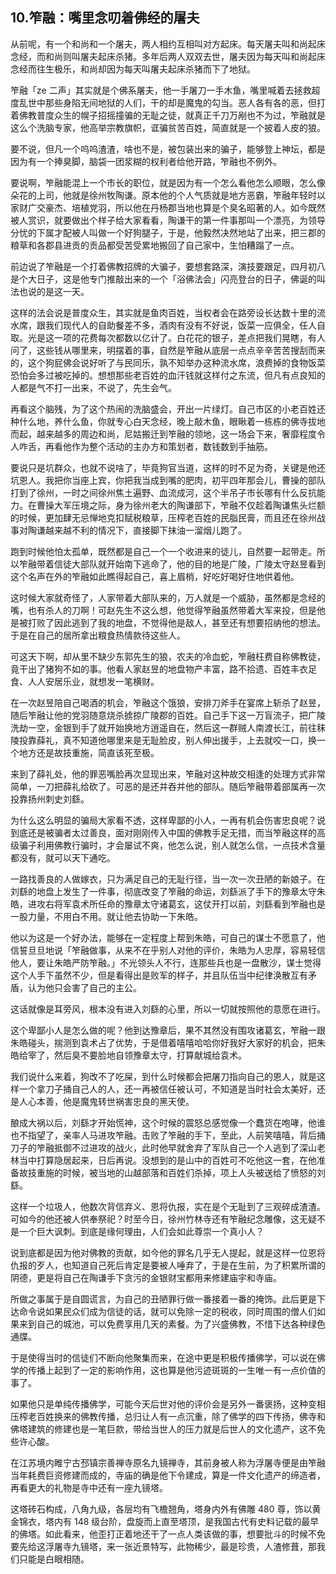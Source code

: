 ## 10.笮融：嘴里念叨着佛经的屠夫
从前呢，有一个和尚和一个屠夫，两人相约互相叫对方起床。每天屠夫叫和尚起床念经，而和尚则叫屠夫起床杀猪。多年后两人双双去世，屠夫因为每天叫和尚起床念经而往生极乐，和尚却因为每天叫屠夫起床杀猪而下了地狱。


笮融「ze 二声」其实就是个佛系屠夫，他一手屠刀一手木鱼，嘴里喊着去拯救超度乱世中那些身陷无间地狱的人们，干的却是魔鬼的勾当。恶人各有各的恶，但打着佛教普度众生的幌子招摇撞骗的无耻之徒，就真正千刀万剐也不为过，笮融就是这么个洗脑专家，他高举宗教旗帜，诓骗贫苦百姓，简直就是一个披着人皮的狼。


要不说，但凡一个呜呜渣渣，啥也不是，被包装出来的骗子，能够登上神坛，都是因为有一个捧臭脚，脑袋一团浆糊的权利者给他开路，笮融也不例外。


要说啊，笮融能混上一个市长的职位，就是因为有一个怎么看他怎么顺眼，怎么像朵花的上司，他就是徐州牧陶谦。原本他的个人气质就是地方恶霸，笮融年轻时以家财广交豪杰、培植党羽，所以他在丹杨郡当地也算是个臭名昭著的人。如今既然被人赏识，就要做出个样子给大家看看，陶谦干的第一件事那叫一个漂亮，为领导分忧的下属才配被人叫做一个好狗腿子，于是，他毅然决然地站了出来，把三郡的粮草和各郡县进贡的贡品都受苦受累地搬回了自己家中，生怕糟蹋了一点。


前边说了笮融是一个打着佛教招牌的大骗子，要想套路深，演技要跟足，四月初八是个大日子，这是他专门推敲出来的一个「浴佛法会」闪亮登台的日子，佛诞的叫法也说的是这一天。


这样的法会说是普度众生，其实就是鱼肉百姓，当权者会在路旁设长达数十里的流水席，跟我们现代人的自助餐差不多，酒肉有没有不好说，饭菜一应俱全，任人自取。光是这一项的花费每次都数以亿计了。白花花的银子，差点把我们晃瞎，有人问了，这些钱从哪里来，明摆着的事，自然是笮融从底层一点点辛辛苦苦搜刮而来的，这个狗屁佛会说好听了与民同乐，孰不知举办这种流水席，浪费掉的食物饭菜恐怕会多过被吃掉的。想想那些老百姓的血汗钱就这样付之东流，但凡有点良知的人都是气不打一出来，不说了，先生会气。


再看这个脑残，为了这个热闹的洗脑盛会，开出一片绿灯。自己市区的小老百姓还种什么地，养什么鱼，你就专心白天念经，晚上敲木鱼，眼瞅着一栋栋的佛寺拔地而起，越来越多的周边和尚，尼姑搬迁到笮融的领地，这一场会下来，奢靡程度令人咋舌，再看他作为整个活动的主办方和策划者，数钱数到手抽筋。


要说只是坑群众，也就不说啥了，毕竟狗官当道，这样的时不足为奇，关键是他还坑恩人。我把你当座上宾，你把我当成到嘴的肥肉，初平四年那会儿，曹操的部队打到了徐州，一时之间徐州焦土遍野、血流成河，这个半吊子市长哪有什么反抗能力。在曹操大军压境之际，身为徐州老大的陶谦部下，笮融不仅趁着陶谦焦头烂额的时候，更加肆无忌惮地克扣赋税粮草，压榨老百姓的民脂民膏，而且还在徐州战事对陶谦越来越不利的情况下，直接脚下抹油一溜烟儿跑了。


跑到时候他怕太孤单，既然都是自己一个一个收进来的徒儿，自然要一起带走。所以笮融带着信徒大部队就开始南下逃命了，他的目的地是广陵，广陵太守赵昱看到这个名声在外的笮融如此瞧得起自己，喜上眉梢，好吃好喝好住地供着他。


这时候大家就奇怪了，人家带着大部队来的，万人就是一个威胁，虽然都是念经的嘴，也有杀人的刀啊！可赵先生不这么想，他觉得笮融虽然带着大军来投，但是他是被打败了因此逃到了我的地盘，不觉得他是敌人，甚至还有想要招纳他的想法。于是在自己的居所拿出粮食热情款待这些人。


可这天下啊，却从里不缺少东郭先生的狼，农夫的冷血蛇，笮融枉费自称佛教徒，竟干出了猪狗不如的事。他看人家赵昱的地盘物产丰富，路不拾遗、百姓丰衣足食、人人安居乐业，就想发一笔横财。


在一次赵昱陪自己喝酒的机会，笮融这个饿狼，安排刀斧手在宴席上斩杀了赵昱，随后笮融让他的党羽随意烧杀掳掠广陵郡的百姓。自己手下这一万盲流子，把广陵洗劫一空，金银到手了就开始换地方逍遥自在，然后这一群贼人南渡长江，前往秣陵投靠薛礼，真不知道他哪里来是无耻脸皮，别人伸出援手，上去就咬一口，换一个地方还是故技重施，简直该死至极。


来到了薛礼处，他的罪恶嘴脸再次显现出来，笮融对这种故交相逢的处理方式非常简单，一刀把薛礼给砍了。可恶的是还并吞并他的部队。随后笮融带着部属再一次投靠扬州刺史刘繇。


为什么这么明显的骗局大家看不透，这样卑鄙的小人，一再有机会伤害忠良呢？说到底还是被骗者太过善良，面对刚刚传入中国的佛教手足无措，而当笮融这样的高级骗子利用佛教行骗时，才会屡试不爽，他怎么说，别人就怎么信，一点技术含量都没有，就可以天下通吃。


一路找善良的人做嫁衣，只为满足自己的无耻行径，当一次一次丑陋的新娘子。在刘繇的地盘上发生了一件事，彻底改变了笮融的命运，刘繇派了手下的豫章太守朱皓，进攻右将军袁术所任命的豫章太守诸葛玄，这仗开打以前，刘繇看到笮融也是一股力量，不用白不用。就让他去协助一下朱皓。


他以为这是一个好办法，能够在一定程度上帮到朱皓，可自己的谋士不愿意了，他信誓旦旦地说「笮融做事，从来不在乎别人对他的评价，朱皓为人忠厚，容易轻信他人，要让朱皓严防笮融。」不光领头人不行，连那些兵也是一盘散沙，谋士觉得这个人手下虽然不少，但是看得出是败军的样子，并且队伍当中纪律涣散互有矛盾，认为他只会害了自己的主公。


这话就像是耳旁风，根本没有进入刘繇的心里，所以一切就按照他的意愿在进行。


这个卑鄙小人是怎么做的呢？他到达豫章后，果不其然没有围攻诸葛玄，笮融一跟朱皓碰头，揣测到袁术占了优势，于是借着嘻嘻哈哈你好我好大家好的机会，把朱皓给宰了，然后臭不要脸地自领豫章太守，打算献城给袁术。


我们说什么来着，狗改不了吃屎，到什么时候都会把屠刀指向自己的恩人，就是这样一个拿刀子捅自己人的人，还一再被信任被认可，不知道是当时社会太美好，还是人心本善，他是魔鬼转世祸害忠良的黑天使。


酿成大祸以后，刘繇才开始慌神，这个时候的震怒总感觉像一个蠢货在咆哮，他谁也不指望了，亲率人马进攻笮融。击败了笮融的手下，至此，人前笑嘻嘻，背后捅刀子的笮融抵御不过进攻的战火，此时他早就舍弃了军队自己一个人逃到了深山老林当中打算隐居起来，日后再说。没想到的是山中的百姓可不吃他这一套，在他准备故技重施的时候，被当地的山越部落和百姓们杀掉，项上人头被送给了愤怒的刘繇。


这样一个垃圾人，他数次背信弃义、恩将仇报，实在是个无耻到了三观碎成渣渣。可如今的他还被人供奉祭祀？时至今日，徐州竹林寺还有笮融纪念雕像，这无疑不是一个巨大讽刺。到底是缘何理由，人们会如此尊崇一个真小人？


说到底都是因为他对佛教的贡献，如今他的罪名几乎无人提起，就是这样一位恩将仇报的歹人，也知道自己死后肯定是要被人唾弃了，于是在生前，为了积累所谓的阴德，更是将自己在陶谦手下贪污的金银财宝都用来修建庙宇和寺庙。


所做之事属于是自圆谎言，为自己的丑陋罪行做一番接着一番的掩饰。此后更是下达命令说如果民众们成为信徒的话，就可以免除一定的税收，同时周围的僧人们如果来到自己的城池，可以免费享用几天的素餐。为了兴盛佛教，不惜下达各种绿色通牒。


于是使得当时的信徒们不断向他聚集而来，在途中更是积极传播佛学，可以说在佛学的传播上起到了一定的影响作用，这也算是他污迹斑斑的一生唯一有一点价值的事了。


如果他只是单纯传播佛学，可能今天后世对他的评价会是另外一番褒扬，这种变相压榨老百姓换来的佛教传播，总归让人有一点沉重，除了佛学的四下传扬，佛寺和佛塔建筑的修建也是一笔巨款，带给当世人的压力就是后世人的文化遗产，这不免些许心酸。


在江苏境内睢宁古邳镇宗善禅寺原名九镜禅寺，其前身被人称为浮屠寺便是由笮融当年耗费巨资修建而成的，寺庙的确是他下令建成，算是一件文化遗产的缔造者，再看更大的礼物是寺中还有一座九镜塔。


这塔砖石构成，八角九级，各层均有飞檐翘角，塔身内外有佛雕 480 尊，饰以黄金锦衣，塔内有 148 级台阶，盘旋而上直至塔顶，是我国古代有史料记载的最早的佛塔。如此看来，他歪打正着地还干了一点人类该做的事，想要批斗的时候不免要先给这浮屠寺九镜塔，来一张近景特写，此物稀少，最是珍贵，人渣修葺，那我们只能是白眼相随。

